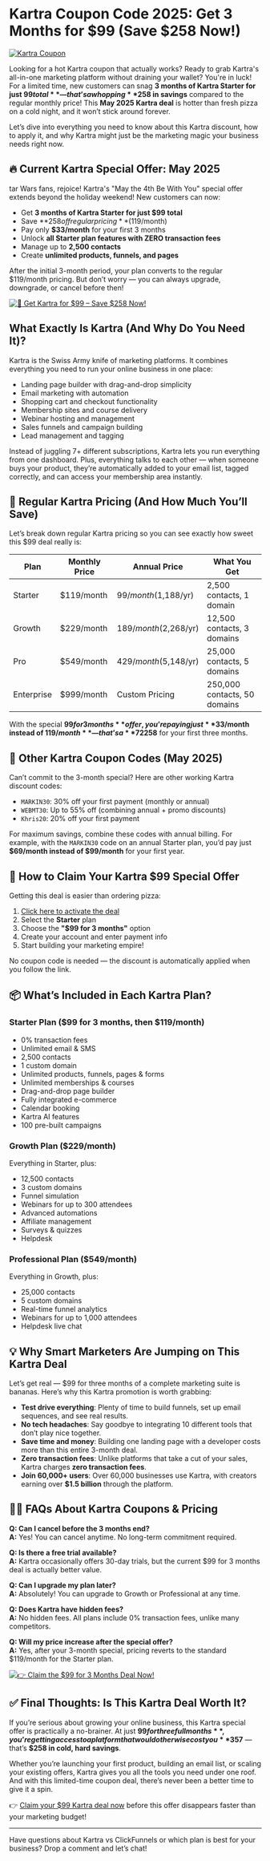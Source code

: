 # Kartra Coupon Code 2025: Get 3 Months for $99 (Save $258 Now!)

[![Kartra Coupon](https://res.cloudinary.com/dav29ivcg/image/upload/v1746517254/Kartra_Coupon_g89exk.png)](https://affinco.com/go/kartra)

Looking for a hot Kartra coupon that actually works? Ready to grab Kartra's all-in-one marketing platform without draining your wallet? You're in luck! For a limited time, new customers can snag **3 months of Kartra Starter for just $99 total** — that’s a whopping **$258 in savings** compared to the regular monthly price! This **May 2025 Kartra deal** is hotter than fresh pizza on a cold night, and it won’t stick around forever.

Let’s dive into everything you need to know about this Kartra discount, how to apply it, and why Kartra might just be the marketing magic your business needs right now.

## 🔥 Current Kartra Special Offer: May 2025

tar Wars fans, rejoice! Kartra's "May the 4th Be With You" special offer extends beyond the holiday weekend! New customers can now:

- Get **3 months of Kartra Starter for just $99 total**
- Save **$258 off regular pricing** ($119/month)
- Pay only **$33/month** for your first 3 months
- Unlock **all Starter plan features with ZERO transaction fees**
- Manage up to **2,500 contacts**
- Create **unlimited products, funnels, and pages**

After the initial 3-month period, your plan converts to the regular $119/month pricing. But don’t worry — you can always upgrade, downgrade, or cancel before then!

[![🚀 Get Kartra for $99 – Save $258 Now!](https://res.cloudinary.com/dav29ivcg/image/upload/v1746517494/Get_Kartra_for_99_Save_258_Now_spi2ee.png)](https://affinco.com/go/kartra)

## What Exactly Is Kartra (And Why Do You Need It)?

Kartra is the Swiss Army knife of marketing platforms. It combines everything you need to run your online business in one place:

- Landing page builder with drag-and-drop simplicity  
- Email marketing with automation  
- Shopping cart and checkout functionality  
- Membership sites and course delivery  
- Webinar hosting and management  
- Sales funnels and campaign building  
- Lead management and tagging  

Instead of juggling 7+ different subscriptions, Kartra lets you run everything from one dashboard. Plus, everything talks to each other — when someone buys your product, they’re automatically added to your email list, tagged correctly, and can access your membership area instantly.

## 💸 Regular Kartra Pricing (And How Much You’ll Save)

Let’s break down regular Kartra pricing so you can see exactly how sweet this $99 deal really is:

| Plan       | Monthly Price | Annual Price         | What You Get                   |
|------------|----------------|-----------------------|--------------------------------|
| Starter    | $119/month     | $99/month ($1,188/yr) | 2,500 contacts, 1 domain       |
| Growth     | $229/month     | $189/month ($2,268/yr)| 12,500 contacts, 3 domains     |
| Pro        | $549/month     | $429/month ($5,148/yr)| 25,000 contacts, 5 domains     |
| Enterprise | $999/month     | Custom Pricing        | 250,000 contacts, 50 domains   |

With the special **$99 for 3 months** offer, you’re paying just **$33/month instead of $119/month** — that’s a **72% discount**! Total savings: **$258** for your first three months.

## 🧾 Other Kartra Coupon Codes (May 2025)

Can’t commit to the 3-month special? Here are other working Kartra discount codes:

- `MARKIN30`: 30% off your first payment (monthly or annual)  
- `WEBMT30`: Up to 55% off (combining annual + promo discounts)  
- `Khris20`: 20% off your first payment  

For maximum savings, combine these codes with annual billing. For example, with the `MARKIN30` code on an annual Starter plan, you’d pay just **$69/month instead of $99/month** for your first year.

## 🚀 How to Claim Your Kartra $99 Special Offer

Getting this deal is easier than ordering pizza:

1. [Click here to activate the deal](https://affinco.com/go/kartra)  
2. Select the **Starter** plan  
3. Choose the **"$99 for 3 months"** option  
4. Create your account and enter payment info  
5. Start building your marketing empire!  

No coupon code is needed — the discount is automatically applied when you follow the link.

## 📦 What’s Included in Each Kartra Plan?

### Starter Plan ($99 for 3 months, then $119/month)

- 0% transaction fees  
- Unlimited email & SMS  
- 2,500 contacts  
- 1 custom domain  
- Unlimited products, funnels, pages & forms  
- Unlimited memberships & courses  
- Drag-and-drop page builder  
- Fully integrated e-commerce  
- Calendar booking  
- Kartra AI features  
- 100 pre-built campaigns  

### Growth Plan ($229/month)

Everything in Starter, plus:

- 12,500 contacts  
- 3 custom domains  
- Funnel simulation  
- Webinars for up to 300 attendees  
- Advanced automations  
- Affiliate management  
- Surveys & quizzes  
- Helpdesk  

### Professional Plan ($549/month)

Everything in Growth, plus:

- 25,000 contacts  
- 5 custom domains  
- Real-time funnel analytics  
- Webinars for up to 1,000 attendees  
- Helpdesk live chat  

## 💡 Why Smart Marketers Are Jumping on This Kartra Deal

Let’s get real — $99 for three months of a complete marketing suite is bananas. Here’s why this Kartra promotion is worth grabbing:

- **Test drive everything**: Plenty of time to build funnels, set up email sequences, and see real results.  
- **No tech headaches**: Say goodbye to integrating 10 different tools that don’t play nice together.  
- **Save time and money**: Building one landing page with a developer costs more than this entire 3-month deal.  
- **Zero transaction fees**: Unlike platforms that take a cut of your sales, Kartra charges **zero transaction fees**.  
- **Join 60,000+ users**: Over 60,000 businesses use Kartra, with creators earning over **$1.5 billion** through the platform.  

## 🙋‍♀️ FAQs About Kartra Coupons & Pricing

**Q: Can I cancel before the 3 months end?**  
**A:** Yes! You can cancel anytime. No long-term commitment required.

**Q: Is there a free trial available?**  
**A:** Kartra occasionally offers 30-day trials, but the current $99 for 3 months deal is actually better value.

**Q: Can I upgrade my plan later?**  
**A:** Absolutely! You can upgrade to Growth or Professional at any time.

**Q: Does Kartra have hidden fees?**  
**A:** No hidden fees. All plans include 0% transaction fees, unlike many competitors.

**Q: Will my price increase after the special offer?**  
**A:** Yes, after your 3-month special, pricing reverts to the standard $119/month for the Starter plan.

[![👉 Claim the $99 for 3 Months Deal Now!](https://res.cloudinary.com/dav29ivcg/image/upload/v1746517495/Claim_the_99_for_3_Months_Deal_Now_s1dktx.png)](https://affinco.com/go/kartra)

## ✅ Final Thoughts: Is This Kartra Deal Worth It?

If you’re serious about growing your online business, this Kartra special offer is practically a no-brainer. At just **$99 for three full months**, you’re getting access to a platform that would otherwise cost you **$357** — that’s **$258 in cold, hard savings**.

Whether you’re launching your first product, building an email list, or scaling your existing offers, Kartra gives you all the tools you need under one roof. And with this limited-time coupon deal, there’s never been a better time to give it a spin.

👉 [Claim your $99 Kartra deal now](https://affinco.com/go/kartra) before this offer disappears faster than your marketing budget!

---

Have questions about Kartra vs ClickFunnels or which plan is best for your business? Drop a comment and let’s chat!
